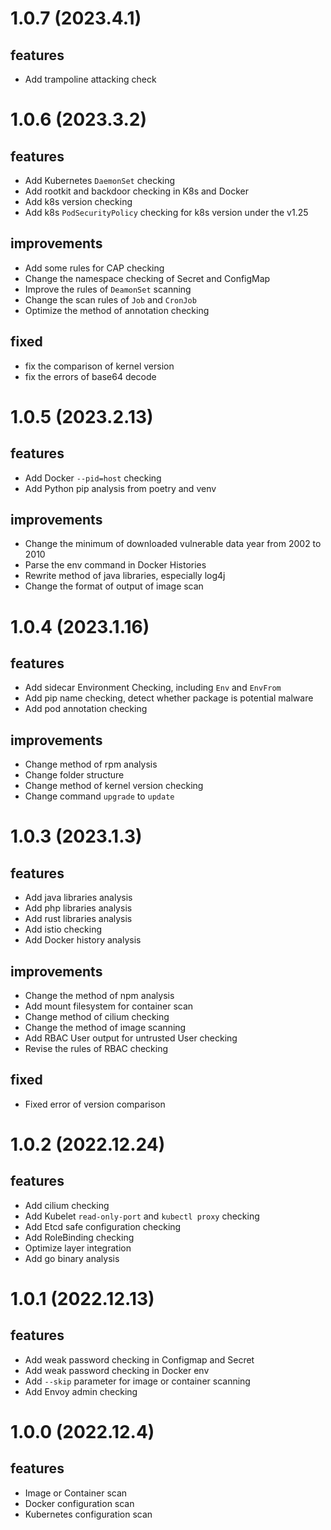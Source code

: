 # 1.0.7 (2023.4.1)
## features
- Add trampoline attacking check

# 1.0.6 (2023.3.2)
## features
- Add Kubernetes `DaemonSet` checking
- Add rootkit and backdoor checking in K8s and Docker
- Add k8s version checking
- Add k8s `PodSecurityPolicy` checking for k8s version under the v1.25

## improvements
- Add some rules for CAP checking
- Change the namespace checking of Secret and ConfigMap
- Improve the rules of `DeamonSet` scanning
- Change the scan rules of `Job` and `CronJob`
- Optimize the method of annotation checking

## fixed
- fix the comparison of kernel version
- fix the errors of base64 decode

# 1.0.5 (2023.2.13)
## features
- Add Docker `--pid=host` checking
- Add Python pip analysis from poetry and venv

## improvements
- Change the minimum of downloaded vulnerable data year from 2002 to 2010
- Parse the env command in Docker Histories
- Rewrite method of java libraries, especially log4j
- Change the format of output of image scan

# 1.0.4 (2023.1.16)
## features
- Add sidecar Environment Checking, including `Env` and `EnvFrom`
- Add pip name checking, detect whether package is potential malware
- Add pod annotation checking

## improvements
- Change method of rpm analysis
- Change folder structure
- Change method of kernel version checking
- Change command `upgrade` to `update`

# 1.0.3 (2023.1.3)
## features
- Add java libraries analysis
- Add php libraries analysis
- Add rust libraries analysis
- Add istio checking
- Add Docker history analysis

## improvements
- Change the method of npm analysis
- Add mount filesystem for container scan
- Change method of cilium checking
- Change the method of image scanning
- Add RBAC User output for untrusted User checking
- Revise the rules of RBAC checking

## fixed
- Fixed error of version comparison

# 1.0.2 (2022.12.24)
## features
- Add cilium checking
- Add Kubelet `read-only-port` and `kubectl proxy` checking 
- Add Etcd safe configuration checking
- Add RoleBinding checking
- Optimize layer integration
- Add go binary analysis

# 1.0.1 (2022.12.13)
## features
- Add weak password checking in Configmap and Secret
- Add weak password checking in Docker env
- Add `--skip` parameter for image or container scanning
- Add Envoy admin checking

# 1.0.0 (2022.12.4)
## features
- Image or Container scan
- Docker configuration scan
- Kubernetes configuration scan

